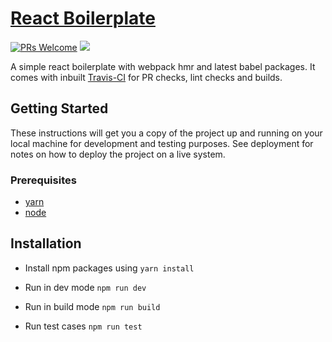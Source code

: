 # [React Boilerplate](http://react-simple-boilerplate.surge.sh/) 

[![PRs Welcome](https://img.shields.io/badge/PRs-welcome-brightgreen.svg)](https://github.com/udaypydi/react-simple-boilerplate/blob/master/CONTRIBUTING.md) ![](https://img.shields.io/travis/udaypydi/react-simple-boilerplate)

A simple react boilerplate with webpack hmr and latest babel packages. It comes with inbuilt [Travis-CI](https://travis-ci.org/) for PR checks, lint checks and builds.

## Getting Started
These instructions will get you a copy of the project up and running on your local machine for development and testing purposes. See deployment for notes on how to deploy the project on a live system.

### Prerequisites
* [yarn](https://classic.yarnpkg.com/en/docs/install/)
* [node](https://nodejs.org/en/download/) 


## Installation
- Install npm packages using `yarn install`

- Run in dev mode
    `npm run dev`

- Run in build mode
    `npm run build`
    
- Run test cases
    `npm run test`
